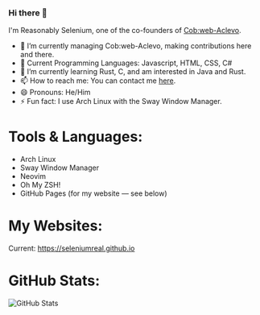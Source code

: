 ### Hi there 👋

I'm Reasonably Selenium, one of the co-founders of [Cob:web-Aclevo](https://github.com/cobweb-aclevo/).
 
- 🔭 I’m currently managing Cob:web-Aclevo, making contributions here and there.
- 🧠 Current Programming Languages: Javascript, HTML, CSS, C#
- 🌱 I’m currently learning Rust, C, and am interested in Java and Rust.
- 📫 How to reach me: You can contact me [here](https://cobweb-aclevo.org/contact.html).
- 😄 Pronouns: He/Him
- ⚡ Fun fact: I use Arch Linux with the Sway Window Manager.

# Tools & Languages:
- Arch Linux
- Sway Window Manager
- Neovim
- Oh My ZSH!
- GitHub Pages (for my website — see below)

# My Websites:
Current: https://seleniumreal.github.io

# GitHub Stats:
![GitHub Stats](https://github-readme-stats.vercel.app/api?username=ReasonablySelenium)
